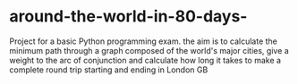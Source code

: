 # around-the-world-in-80-days-
Project for a basic Python programming exam.  the aim is to calculate the minimum path through a graph composed of the world's major cities, give a weight to the arc of conjunction and calculate how long it takes to make a complete round trip starting and ending in London GB 
